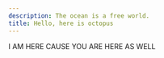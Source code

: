 ```yaml
---
description: The ocean is a free world.
title: Hello, here is octopus
---
```


I AM HERE CAUSE YOU ARE HERE AS WELL